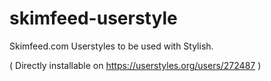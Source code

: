 skimfeed-userstyle
==================

Skimfeed.com Userstyles to be used with Stylish.

( Directly installable on https://userstyles.org/users/272487 )


